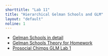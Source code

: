 ```yaml
---
shorttitle: "Lab 11"
title: "Hierarchical Gelman Schools and GLM"
layout: "default"
noline: 1
---
```


- [Gelman Schools in detail](../wiki/gelmanschoolsfulllab.html)
- [Gelman Schools Theory for Homework](../wiki/gelmanschoolstheory.html)
- [Prosocial Chimps GLM Lab 1](../wiki/prosocialchimpslab1.html)
